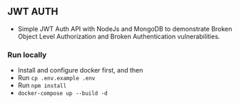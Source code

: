 ## JWT AUTH

- Simple JWT Auth API with NodeJs and MongoDB to demonstrate Broken Object Level Authorization and Broken Authentication vulnerabilities.

### Run locally

- Install and configure docker first, and then
- Run `cp .env.example .env`
- Run `npm install`
- `docker-compose up --build -d`

